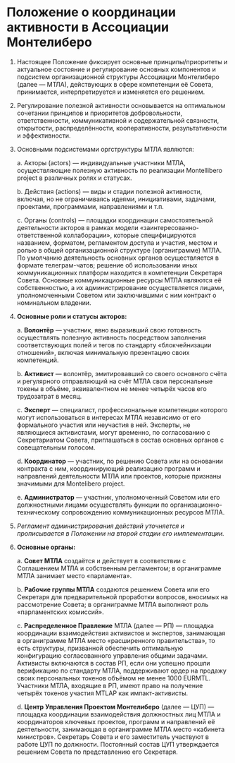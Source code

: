 # Положение о координации активности в Ассоциации Монтелиберо

1. Настоящее Положение фиксирует основные принципы/приоритеты и актуальное состояние и регулирование основных
   компонентов и подсистем организационной структуры Ассоциации Монтелиберо (далее — МТЛА), действующих в сфере
   компетенции её Совета, принимается, интерпретируется и изменяется его решением.

2. Регулирование полезной активности основывается на оптимальном сочетании принципов и приоритетов добровольности,
   ответственности, коммуникативной и содержательной связности, открытости, распределённости, кооперативности,
   результативности и эффективности.

3. Основными подсистемами оргструктуры МТЛА являются:

   a. Акторы (actors) — индивидуальные участники МТЛА, осуществляющие полезную активность по реализации Montellibero
   project в различных ролях и статусах.

   b. Действия (actions) — виды и стадии полезной активности, включая, но не ограничиваясь идеями, инициативами,
   задачами, проектами, программами, направлениями и т.п.

   c. Органы (controls) — площадки координации самостоятельной деятельности акторов в рамках модели
   «заинтересованно-ответственной коллаборации», которые специфицируются названием, форматом, регламентом доступа и
   участия, местом и ролью в общей организационной структуре (органиграмме) МТЛА. По умолчанию деятельность основных
   органов осуществляется в формате телеграм-чатов; решение об использовании иных коммуникационных платформ находится в
   компетенции Секретаря Совета. Основные коммуникационные ресурсы МТЛА являются её собственностью, а их
   администрирование осуществляется лицами, уполномоченными Советом или заключившими с ним контракт о номинальном
   владении.

4. **Основные роли и статусы акторов:**

   a. **Волонтёр** — участник, явно выразивший свою готовность осуществлять полезную активность посредством заполнения
   соответствующих полей и тегов по стандарту «блокчейнизации отношений», включая минимальную презентацию своих
   компетенций.

   b. **Активист** — волонтёр, эмитировавший со своего основного счёта и регулярного отправляющий на счёт МТЛА свои
   персональные токены в объёме, эквивалентном не менее четырёх часов его трудозатрат в месяц.

   c. **Эксперт** — специалист, профессиональные компетенции которого могут использоваться в интересах МТЛА независимо
   от его формального участия или неучастия в ней. Эксперты, не являющиеся активистами, могут временно, по согласованию
   с Секретариатом Совета, приглашаться в состав основных органов с совещательным голосом.

   d. **Координатор** — участник, по решению Совета или на основании контракта с ним, координирующий реализацию программ
   и направлений деятельности МТЛА или проектов, которые признаны значимыми для Montelibero project.

   e. **Администратор** — участник, уполномоченный Советом или его должностными лицами осуществлять функции по
   организационно-техническому сопровождению коммуникационных ресурсов МТЛА.

5. _Регламент администрирования действий уточняется и прописывается в Положении на второй стадии его имплементации._

6. **Основные органы:**

   a. **Совет МТЛА** создаётся и действует в соответствии с Соглашением МТЛА и собственным регламентом; в органиграмме
   МТЛА занимает место «парламента».

   b. **Рабочие группы МТЛА** создаются решением Совета или его Секретаря для предварительной проработки вопросов,
   вносимых на рассмотрение Совета; в органиграмме МТЛА выполняют роль «парламентских комиссий».

   c. **Распределенное Правление** МТЛА (далее — РП) — площадка координации взаимодействия активистов и экспертов,
   занимающая в органиграмме МТЛА место «расширенного правительства», то есть структуры, призванной обеспечить
   оптимальную конфигурацию согласованного управления общими задачами. Активисты включаются в состав РП, если они
   успешно прошли верификацию по стандарту МТЛА, поддерживают ордер на продажу своих персональных токенов объёмом не
   менее 1000 EURMTL. Участники МТЛА, входящие в РП, имеют право на получение четырёх токенов участия MTLAP как
   импакт-активисты.

   d. **Центр Управления Проектом Монтелиберо** (далее — ЦУП) — площадка координации взаимодействия должностных лиц МТЛА
   и координаторов ключевых проектов, программ и направлений её деятельности, занимающая в органиграмме МТЛА место
   «кабинета министров». Секретарь Совета и его заместитель участвуют в работе ЦУП по должности. Постоянный состав ЦУП
   утверждается решением Совета по представлению его Секретаря.